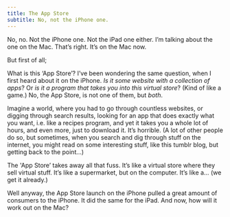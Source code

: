 ```yaml
---
title: The App Store
subtitle: No, not the iPhone one.
---
```


No, no. Not the iPhone one. Not the iPad one either. I’m talking about the one on the Mac. That’s right. It’s on the Mac now.

But first of all;

What is this ‘App Store’? I’ve been wondering the same question, when I first heard about it on the iPhone. _Is it some website with a collection of apps_? Or _is it a program that takes you into this virtual store_? (Kind of like a game.) No, the App Store, is not one of them, but _both_.

Imagine a world, where you had to go through countless websites, or digging through search results, looking for an app that does exactly what you want, i.e. like a recipes program, and yet it takes you a whole lot of hours, and even more, just to download it. It’s horrible. (A lot of other people do so, but sometimes, when you search and dig through stuff on the internet, you might read on some interesting stuff, like this tumblr blog, but getting back to the point…)

The 'App Store’ takes away all that fuss. It’s like a virtual store where they sell virtual stuff. It’s like a supermarket, but on the computer. It’s like a… (we get it already.)

Well anyway, the App Store launch on the iPhone pulled a great amount of consumers to the iPhone. It did the same for the iPad. And now, how will it work out on the Mac?